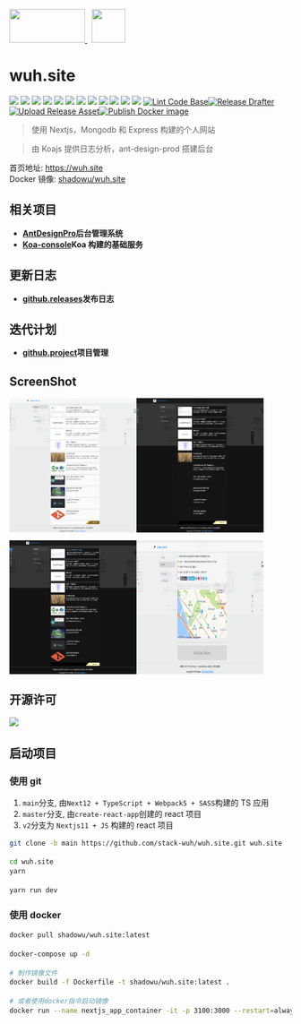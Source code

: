 <p>
  <a href='https://nextjs.org/' style="margin-right: 8px;">
    <img src="https://src.wuh.site/2021-05/2021-08-07-nextjs.org_.png" width='135px' height='60px' />
  </a>
  <a href='https://wuh.site'>
    <img src='https://wuh.site/icons/favicon-192.png' width='60px' height='60px'>
  </a>
</p>

# wuh.site

![](https://img.shields.io/github/package-json/dependency-version/stack-wuh/wuh.site/react?style=social)
![](https://img.shields.io/github/package-json/dependency-version/stack-wuh/wuh.site/next?style=social)
![](https://img.shields.io/github/package-json/dependency-version/stack-wuh/wuh.site/preact?style=social)
![](https://img.shields.io/github/package-json/v/stack-wuh/wuh.site/main?style=social)
![](https://img.shields.io/github/v/release/stack-wuh/react-router-config?style=social)
![](https://img.shields.io/github/last-commit/stack-wuh/wuh.site?style=social)
![](https://img.shields.io/github/languages/top/stack-wuh/react-router-config?style=social)
![](https://img.shields.io/github/commit-activity/m/stack-wuh/wuh.site?style=social)
![](https://img.shields.io/github/repo-size/stack-wuh/react-router-config?style=social)
![](https://img.shields.io/docker/pulls/shadowu/wuh.site?color=red&label=%E4%BD%BF%E7%94%A8%E6%AC%A1%E6%95%B0&logo=docker&logoColor=lightblue)
![](https://img.shields.io/docker/image-size/shadowu/wuh.site?label=%E9%95%9C%E5%83%8F%E5%A4%A7%E5%B0%8F&logo=docker&logoColor=lightblue)
![](https://img.shields.io/docker/v/shadowu/wuh.site?color=red&label=docker%20version&logo=docker&logoColor=lightblue)
[![Lint Code Base](https://github.com/stack-wuh/wuh.site/actions/workflows/linter.yml/badge.svg)](https://github.com/stack-wuh/wuh.site/actions/workflows/linter.yml)[![Release Drafter](https://github.com/stack-wuh/wuh.site/actions/workflows/release-drafter.yml/badge.svg)](https://github.com/stack-wuh/wuh.site/actions/workflows/release-drafter.yml)[![Upload Release Asset](https://github.com/stack-wuh/wuh.site/actions/workflows/gh-release.yml/badge.svg)](https://github.com/stack-wuh/wuh.site/actions/workflows/gh-release.yml)[![Publish Docker image](https://github.com/stack-wuh/wuh.site/actions/workflows/docker-push.yml/badge.svg)](https://github.com/stack-wuh/wuh.site/actions/workflows/docker-push.yml)

> 使用 Nextjs，Mongodb 和 Express 构建的个人网站

> 由 Koajs 提供日志分析，ant-design-prod 搭建后台

首页地址: <a href='https://wuh.site' target='_blank'>https://wuh.site</a>  
Docker 镜像: <a href='https://hub.docker.com/r/shadowu/wuh.site' target='_blank'>shadowu/wuh.site</a>

## 相关项目

- **[AntDesignPro](https://console.wuh.site)后台管理系统**
- **[Koa-console](https://api.wuh.site)Koa 构建的基础服务**

## 更新日志

- **[github.releases](https://github.com/stack-wuh/react-router-config/releases)发布日志**

## 迭代计划

- **[github.project](https://github.com/stack-wuh/react-router-config/projects/1)项目管理**

## ScreenShot

<p style="display: flex;">
  <img src='./screenshot/wuh.site_home.png' width='45%' alt='home' />
  <img src='./screenshot/wuh.site_home_dark.png' width='45%' alt='home_dark' />
</p>
<p></p>
<p style="display: flex;">
  <img src='./screenshot/wuh.site_dark_hover.png' width='45%' alt='home_dark_hover' />
  <img src='./screenshot/wuh.site_about.png' width='45%' alt='about' />
</p>

## 开源许可

![](https://img.shields.io/github/license/stack-wuh/wuh.site)

## 启动项目

### 使用 git

1. `main`分支, 由`Next12 + TypeScript + Webpack5 + SASS`构建的 TS 应用
1. `master`分支, 由`create-react-app`创建的 react 项目
1. `v2`分支为 `Nextjs11 + JS` 构建的 react 项目

```bash
git clone -b main https://github.com/stack-wuh/wuh.site.git wuh.site

cd wuh.site
yarn

yarn run dev
```

### 使用 docker

```bash
docker pull shadowu/wuh.site:latest

docker-compose up -d

# 制作镜像文件
docker build -f Dockerfile -t shadowu/wuh.site:latest .

# 或者使用docker指令启动镜像
docker run --name nextjs_app_container -it -p 3100:3000 --restart=always shadowu/wuh.site:latest
```
